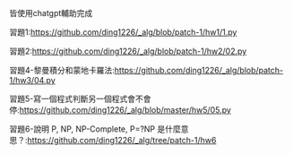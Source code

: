皆使用chatgpt輔助完成

習題1:https://github.com/ding1226/_alg/blob/patch-1/hw1/1.py

習題2:https://github.com/ding1226/_alg/blob/patch-1/hw2/02.py

習題4-黎曼積分和蒙地卡羅法:https://github.com/ding1226/_alg/blob/patch-1/hw3/04.py

習題5-寫一個程式判斷另一個程式會不會停:https://github.com/ding1226/_alg/blob/master/hw5/05.py

習題6-說明 P, NP, NP-Complete, P=?NP 是什麼意思？:https://github.com/ding1226/_alg/tree/patch-1/hw6

